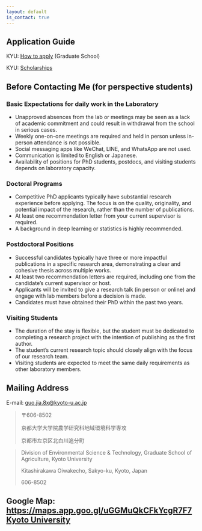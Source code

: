 ```yaml
---
layout: default
is_contact: true
---
```

## Application Guide

KYU: [How to apply](https://www.kyoto-u.ac.jp/en/education-campus/education-and-admissions/graduate-degree-programs/how-to-apply) (Graduate School)

KYU: [Scholarships](https://www.kyoto-u.ac.jp/en/education-campus/procedures/scholarships)


## Before Contacting Me (for perspective students)

### Basic Expectations for daily work in the Laboratory
* Unapproved absences from the lab or meetings may be seen as a lack of academic commitment and could result in withdrawal from the school in serious cases.
* Weekly one-on-one meetings are required and held in person unless in-person attendance is not possible.
* Social messaging apps like WeChat, LINE, and WhatsApp are not used.
* Communication is limited to English or Japanese.
* Availability of positions for PhD students, postdocs, and visiting students depends on laboratory capacity.

### Doctoral Programs
* Competitive PhD applicants typically have substantial research experience before applying. The focus is on the quality, originality, and potential impact of the research, rather than the number of publications.
* At least one recommendation letter from your current supervisor is required.
* A background in deep learning or statistics is highly recommended.

### Postdoctoral Positions
* Successful candidates typically have three or more impactful publications in a specific research area, demonstrating a clear and cohesive thesis across multiple works.
* At least two recommendation letters are required, including one from the candidate’s current supervisor or host.
* Applicants will be invited to give a research talk (in person or online) and engage with lab members before a decision is made.
* Candidates must have obtained their PhD within the past two years.

### Visiting Students
* The duration of the stay is flexible, but the student must be dedicated to completing a research project with the intention of publishing as the first author.
* The student’s current research topic should closely align with the focus of our research team.
* Visiting students are expected to meet the same daily requirements as other laboratory members.


## Mailing Address
E-mail: guo.jia.8x@kyoto-u.ac.jp

> 〒606-8502
>
>京都大学大学院農学研究科地域環境科学専攻
>
>京都市左京区北白川追分町

>Division of Environmental Science & Technology, Graduate School of Agriculture, Kyoto University
>
>Kitashirakawa Oiwakecho, Sakyo-ku, Kyoto, Japan
>
>
>606-8502

Google Map: https://maps.app.goo.gl/uGGMuQkCFkYcgR7F7
[Kyoto University](https://maps.app.goo.gl/uGGMuQkCFkYcgR7F7)
---
